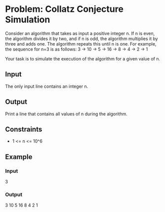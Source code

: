 # Problem: Collatz Conjecture Simulation

Consider an algorithm that takes as input a positive integer n. If n is even, the algorithm divides it by two, and if n is odd, the algorithm multiplies it by three and adds one. The algorithm repeats this until n is one. For example, the sequence for n=3 is as follows:
3 -> 10 -> 5 -> 16 -> 8 -> 4 -> 2 -> 1

Your task is to simulate the execution of the algorithm for a given value of n.

## Input
The only input line contains an integer n.

## Output
Print a line that contains all values of n during the algorithm.

## Constraints
- 1 <= n <= 10^6

## Example
### Input
3
### Output
3 10 5 16 8 4 2 1

